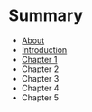 # Summary

* [About](README.md)
* [Introduction](chapter1.md)
* [Chapter 1](chapter_1.md)
* Chapter 2
* Chapter 3
* Chapter 4
* Chapter 5

